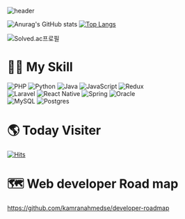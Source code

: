 ![header](https://capsule-render.vercel.app/api?type=wave&color=auto&height=300&section=header&text=Zundal_github&fontSize=90)


![Anurag's GitHub stats](https://github-readme-stats.vercel.app/api?username=Zundal&&show_icons=true&theme=react)
[![Top Langs](https://github-readme-stats.vercel.app/api/top-langs/?username=Zundal&layout=compact)](https://github.com/anuraghazra/github-readme-stats)


![Solved.ac프로필](http://mazassumnida.wtf/api/v2/generate_badge?boj=zeros003)


# 🙆🏻 My Skill
![PHP](https://img.shields.io/badge/php-%23777BB4.svg?style=for-the-badge&logo=php&logoColor=white) 
![Python](https://img.shields.io/badge/python-3670A0?style=for-the-badge&logo=python&logoColor=ffdd54) 
![Java](https://img.shields.io/badge/java-%23ED8B00.svg?style=for-the-badge&logo=java&logoColor=white) 
![JavaScript](https://img.shields.io/badge/javascript-%23323330.svg?style=for-the-badge&logo=javascript&logoColor=%23F7DF1E) 
![Redux](https://img.shields.io/badge/redux-%23593d88.svg?style=for-the-badge&logo=redux&logoColor=white)  
![Laravel](https://img.shields.io/badge/laravel-%23FF2D20.svg?style=for-the-badge&logo=laravel&logoColor=white) 
![React Native](https://img.shields.io/badge/react_native-%2320232a.svg?style=for-the-badge&logo=react&logoColor=%2361DAFB) 
![Spring](https://img.shields.io/badge/spring-%236DB33F.svg?style=for-the-badge&logo=spring&logoColor=white) 
![Oracle](https://img.shields.io/badge/Oracle-F80000?style=for-the-badge&logo=oracle&logoColor=white)  
![MySQL](https://img.shields.io/badge/mysql-%2300f.svg?style=for-the-badge&logo=mysql&logoColor=white)
![Postgres](https://img.shields.io/badge/postgres-%23316192.svg?style=for-the-badge&logo=postgresql&logoColor=white)  

# 🌎 Today Visiter
[![Hits](https://hits.seeyoufarm.com/api/count/incr/badge.svg?url=https%3A%2F%2Fgithub.com%2Fgjbae1212%2Fhit-counter)](https://hits.seeyoufarm.com) 

# 🗺 Web developer Road map
https://github.com/kamranahmedse/developer-roadmap

